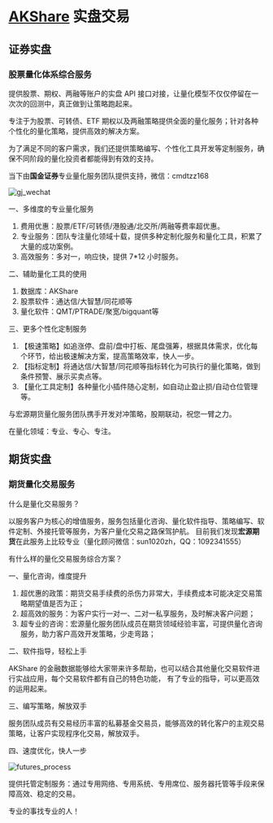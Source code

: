 # [AKShare](https://github.com/akfamily/akshare) 实盘交易

## 证券实盘

### 股票量化体系综合服务

提供股票、期权、两融等账户的实盘 API 接口对接，让量化模型不仅仅停留在一次次的回测中，真正做到让策略跑起来。

专注于为股票、可转债、ETF 期权以及两融策略提供全面的量化服务；针对各种个性化的量化策略，提供高效的解决方案。

为了满足不同的客户需求，我们还提供策略编写、个性化工具开发等定制服务，确保不同阶段的量化投资者都能得到有效的支持。

当下由**国金证券**专业量化服务团队提供支持，微信：cmdtzz168

![gj_wechat](https://jfds-1252952517.cos.ap-chengdu.myqcloud.com/akshare/ad/gj_wechat.png)

一、多维度的专业量化服务

1. 费用优惠：股票/ETF/可转债/港股通/北交所/两融等费率超优惠。
2. 专业服务：团队专注量化领域十载，提供多种定制化服务和量化工具，积累了大量的成功案例。
3. 高效服务：多对一，响应快，提供 7*12 小时服务。

二、辅助量化工具的使用

1. 数据库：AKShare
2. 股票软件：通达信/大智慧/同花顺等
3. 量化软件：QMT/PTRADE/聚宽/bigquant等

三、更多个性化定制服务

1. 【极速策略】如追涨停、盘前/盘中打板、尾盘强筹，根据具体需求，优化每个环节，给出极速解决方案，提高策略效率，快人一步。
2. 【指标定制】将通达信/大智慧/同花顺等指标转化为可执行的量化策略，做到条件预警、展示买卖点等。
3. 【量化工具定制】各种量化小插件随心定制，如自动止盈止损/自动仓位管理等。

与宏源期货量化服务团队携手开发对冲策略，股期联动，祝您一臂之力。

在量化领域：专业、专心、专注。

## 期货实盘

### 期货量化交易服务

什么是量化交易服务？

以服务客户为核心的增值服务，服务包括量化咨询、量化软件指导、策略编写、软件定制、外接托管等服务，为客户量化交易之路保驾护航。
目前我们发现**宏源期货**在此服务上比较专业（量化顾问微信：sun1020zh，QQ：1092341555）

有什么样的量化交易服务综合方案？

一、量化咨询，维度提升

1. 超优惠的政策：期货交易手续费的杀伤力非常大，手续费成本可能决定交易策略期望值是否为正；
2. 超高效的服务：为客户实行一对一、二对一私享服务，及时解决客户问题；
3. 超专业的咨询：宏源量化服务团队成员在期货领域经验丰富，可提供量化咨询服务，助力客户高效开发策略，少走弯路；

二、软件指导，轻松上手

AKShare 的金融数据能够给大家带来许多帮助，也可以结合其他量化交易软件进行实战应用，每个交易软件都有自己的特色功能，
有了专业的指导，可以更高效的运用起来。

三、编写策略，解放双手

服务团队成员有交易经历丰富的私募基金交易员，能够高效的转化客户的主观交易策略，让客户实现程序化交易，解放双手。

四、速度优化，快人一步

![futures_process](https://jfds-1252952517.cos.ap-chengdu.myqcloud.com/akshare/ad/futures_process.png)

提供托管定制服务：通过专用网络、专用系统、专用席位、服务器托管等手段来保障高效、稳定的交易。

专业的事找专业的人！
